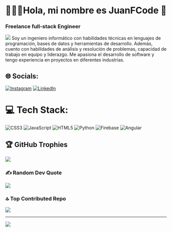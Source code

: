 # 👨🏻‍💻Hola, mi nombre es JuanFCode 👋
### Freelance full-stack Engineer
![](https://photos.google.com/share/AF1QipOPV2tKletGlCrX8OV2qo9Y4q2XyiIAUOu9mEhQGVvJTy7IgFIxJKCj4pbbNZAfqA?key=d2R2SURIUzNGOWlTR0JJbXM1OFhOaldpNndxazVR)
Soy un ingeniero informático con habilidades técnicas en lenguajes de programación, bases de datos y herramientas de desarrollo. Además, cuento con habilidades de análisis y resolución de problemas, capacidad de trabajo en equipo y liderazgo. Me apasiona el desarrollo de software y tengo experiencia en proyectos en diferentes industrias.<br>


## 🌐 Socials:
[![Instagram](https://img.shields.io/badge/Instagram-%23E4405F.svg?logo=Instagram&logoColor=white)](https://instagram.com/https://www.instagram.com/juanfcode.col/) [![LinkedIn](https://img.shields.io/badge/LinkedIn-%230077B5.svg?logo=linkedin&logoColor=white)](https://linkedin.com/in/https://www.linkedin.com/in/juan-felipe-jimenez-lozada-6300b6228/) 

# 💻 Tech Stack:
![CSS3](https://img.shields.io/badge/css3-%231572B6.svg?style=for-the-badge&logo=css3&logoColor=white) ![JavaScript](https://img.shields.io/badge/javascript-%23323330.svg?style=for-the-badge&logo=javascript&logoColor=%23F7DF1E) ![HTML5](https://img.shields.io/badge/html5-%23E34F26.svg?style=for-the-badge&logo=html5&logoColor=white) ![Python](https://img.shields.io/badge/python-3670A0?style=for-the-badge&logo=python&logoColor=ffdd54) ![Firebase](https://img.shields.io/badge/firebase-%23039BE5.svg?style=for-the-badge&logo=firebase) ![Angular](https://img.shields.io/badge/angular-%23DD0031.svg?style=for-the-badge&logo=angular&logoColor=white)

## 🏆 GitHub Trophies
![](https://github-profile-trophy.vercel.app/?username=JuanFCode&theme=radical&no-frame=false&no-bg=false&margin-w=4)

### ✍️ Random Dev Quote
![](https://quotes-github-readme.vercel.app/api?type=horizontal&theme=radical)

### 🔝 Top Contributed Repo
![](https://github-contributor-stats.vercel.app/api?username=JuanFCode&limit=5&theme=dracula&combine_all_yearly_contributions=true)

---
[![](https://visitcount.itsvg.in/api?id=JuanFCode&icon=8&color=0)](https://visitcount.itsvg.in)

<!-- Proudly created with GPRM ( https://gprm.itsvg.in ) -->
